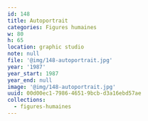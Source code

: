 ```yaml
---
id: 148
title: Autoportrait
categories: Figures humaines
w: 80
h: 65
location: graphic studio
note: null
file: '@img/148-autoportrait.jpg'
year: '1987'
year_start: 1987
year_end: null
image: '@img/148-autoportrait.jpg'
uuid: 00d00ec1-7986-4651-9bcb-d3a16ebd57ae
collections:
  - figures-humaines
---
```


